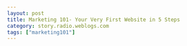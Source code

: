 ```yaml
---
layout: post
title: Marketing 101- Your Very First Website in 5 Steps
category: story.radio.weblogs.com
tags: ["marketing101"]
---
```

<head>
<meta http-equiv="Content-Type" content="text/html; charset=UTF-8">
    <meta http-equiv="Expires" content="Mon, 01 Jan 1990 01:00:00 GMT">
    <title>Marketing 101: Your Very First Website in 5 Steps</title>
    <style type="text/css">
      body {
        margin-top: 0px;
        margin-left: 0px;
        margin-right: 0px;
        margin-bottom: 0px;
        }

      body, td, p {
        font-family: verdana, sans-serif;
        font-size: 90%;
        }

      h2 { 
        font-family: Verdana, Arial, Helvetica, sans-serif; font-size: 24px; font-weight: bold
        }
      .header {
        font-family: Verdana, Arial, Helvetica, sans-serif; font-size: 40px; font-weight: bold
        }
      .realsmall {
        font-family: Verdana, Arial, Helvetica, sans-serif; font-size: 9px;
        }
      .small {
        font-family: Verdana, Arial, Helvetica, sans-serif; font-size: 10px;
        }
      </style>
    </head>

| 

 |

| ![](http://radio.weblogs.com/0103807/images/trans60x60.gif)  
 | Last updated: 6/16/2002; 10:22:17 AM  
 | ![](http://radio.weblogs.com/0103807/images/trans60x60.gif) |

| ![](http://radio.weblogs.com/0103807/images/trans60x1.gif)  
 | 

<font size="+3"><b><a href="http://radio.weblogs.com/0103807/" style="color:black; text-decoration:none">The FuzzyBlog!</a></b></font>  
_Marketing 101. Consulting 101. PHP Consulting. Random geeky stuff. I Blog Therefore I Am._

<font size="+1"><b>Marketing 101: Your Very First Website in 5 Steps</b></font>

This article will seem remedial to some of my readers.&nbsp; It's going to assume that you are a small business that is either new to the web or just plain new and walk you through the step by step process.

## 1.&nbsp; Get a Domain Name

Go to [www.000domains.com](http://www.000domains.com) and figure out a domain name for yourself.&nbsp; Let's say, for example, that you chose [www.bostonscenicarts.com](http://www.bostonscenicarts.com).&nbsp; When you are choosing a domain name you want to obviously avoid conflicts with other sites and / or trademarks.&nbsp; Here are three approaches to use:

1. Use [www.google.com](http://www.google.com) to search for your domain name as "bostonscenicarts.com" and as the phrase version "Boston Scenic Arts".   
  
2. Use [www.queryserver.com/web.htm](http://www.queryserver.com/web.htm) to search for your domain name as "bostonscenicarts.com" and as the phrase version "Boston Scenic Arts".   
  
3. Use the free search at the U.S. Patent & Trademark Office web site.&nbsp; Go here: [http://www.uspto.gov/](http://www.uspto.gov/)&nbsp;and then do this 
  - Change the "Select a Search Collection" drop down menu to "Trademarks" 
  - Click Go 
  - Click on "New User Form Search (Basic)" (or another option) 
  - Enter "Boston Scenic Arts" (no quotes) and make sure that the All Search Terms option is turned on.

Register your domain name using [www.000domains.com](http://www.000domains.com) and configure the name servers to point to your hosting company (you'll actually do this later when you complete step #3).

**IMPORTANT** : I very specifically DID NOT say to use a consultant or friend or anyone else to establish your domain name.&nbsp; This is something that you should do and you and only you should control the password for this.&nbsp; This means you have to learn some basic things like how to register a domain, set a name server and so on.&nbsp; This isn't all that hard and learning how to do these things means that someone else can't take control of your domain (like if you and your web consultant get into a squabble).

## 2.&nbsp; Get Instant Message Names Established

I&nbsp;am a huge believer in Instant Messaging.&nbsp; If I was a new business, I would immediately go to each of the major IM vendor sites and register my domain name as my Instant Message handle.&nbsp; So, go to:

- [www.aol.com](http://www.aol.com) and sign up for AOL Instant Messenger 
- [www.msn.com](http://www.msn.com) and sign up for MSN Messenger (even though it is Satan) 
- [http://messenger.yahoo.com/](http://messenger.yahoo.com/) and sign up for Yahoo Messenger

If you don't want to run all three Instant Messenging software programs together then go to [http://www.trillian.cx](http://www.trillian.cx) and download Trillian.&nbsp; I personally [don't like it](http://www.fuzzygroup.com/writing/marketing101_case_study_trillian.htm) but tons of people do.

## 3.&nbsp; Get Your Site Hosted and Email Established

There are so many materials written about hosting that I'm not going to cover it.&nbsp; Go to [www.google.com](http://www.google.com) and search for "Web Hosting".&nbsp; However, I do think that people set up email incorrectly all the time.&nbsp; This document has a good [set of tips](http://radio.weblogs.com/0103807/stories/2002/05/11/marketing101LeveragingYourEmailAndCommonEmailMistakes.html)&nbsp;on how to take best advantage of your email.

Especially important:

- Add your new web site url and tag line to every email you send out by adding them to your signature.&nbsp; Something like this:   
  
[www.BostonScenicArts.com](http://www.BostonScenicArts.com) -- Quality scenic design for your theatre  
  
- Follow the guidelines on how to NOT look tiny if that's what you want.

## 4.&nbsp; Get a Web Site Created

Here is my advice on creating a basic web site:

1. Get help from someone who knows what they are doing.   
  
2. Find 3 or 4 websites out on the net as models of "what you'd like this to look like if you had unlimited resources".&nbsp; Give these to the person who's helping you and ask them if they can create a set of templates from them -- without blatantly stealing the look, feel and imagery.&nbsp;   
  
3. Read this: [http://www.useit.com/alertbox/20020512.html](http://www.useit.com/alertbox/20020512.html).&nbsp; If you aren't on the web a lot then get this book too: [Don't Make Me Think](http://www.amazon.com/exec/obidos/ASIN/0789723107/qid=1023756072/sr=8-1/ref=sr_8_1/103-4368607-8482213).   
  
4. There are&nbsp;two types of content for your web site that you care about: 
  - Home Page.&nbsp; This is the single most important page on the site.&nbsp; At once glance, in about 5 to 10 seconds, a visitor needs to know who you are and what you do.&nbsp; That's hard and you're going to have to work at it.&nbsp; If you are selling to a market where a lot of people use dialup connections then DO NOT have a big, graphical slow to load page. 
  - Everything Else.&nbsp; Start writing things like an About page, a Services page, a Products page, a page of Quotes about you (looks good if you have them), perhaps some pictures.&nbsp; Write these using basic HTML tags like H1, H2,&nbsp;LI&nbsp;and so on.&nbsp; These pages will be called from the templates dhat someone else helps you create in #2.  
  
5. Whatever you do, make your contact info easy to find. This is the first major beginner's mistake everyone makes.&nbsp; If they can't contact you then they can't buy from you.&nbsp; Don't want to get spam?&nbsp; Email [scott@fuzzygroup.com](mailto:scott@fuzzygroup.com) and ask me about getting a BlogSig.   
  
6. Merge steps 2 and 4.&nbsp; Fix and change until it's right.   
  
7. Make sure that every single page has an HTML title that makes sense and is both unique and descriptive.&nbsp; These are what people see when they search for your site on Google or another search engine.&nbsp; It's also what someone sees when they bookmark your site.&nbsp; "Services" is a bad page title.&nbsp; "Boston Scenic Arts :: Services" is much better and "Boston Scenic Arts :: Services :: Set Design"&nbsp;is better yet.

## 5.&nbsp; Start Blogging Immediately. 

The big question that people always have is "How do I get listed in a search engine?"&nbsp;or "How do I get listed on Yahoo?"&nbsp; The answer to at least the 2nd of these is generally money.&nbsp; A much better way to accomplish this is to let your content speak for itself and start a weblog or blog.&nbsp; A blog is a topical web page, updated frequently if not daily, that illustrates your expertise in your field (they are actually much more diverse but that definition fits this type of website).&nbsp; Blogs, because Google frequently crawls the leading blog communities, are a sure fire way to make certain that your web site gets found (or at least your blog will be found and it will be linked to your site so that's good).&nbsp; Blogs are the single cheapest way to market yourself today -- if you a) have something to say and b) have the ability to communicate well in writing.&nbsp; See my essay "[Secrets of a High Volume Blogger](http://radio.weblogs.com/0103807/stories/2002/05/13/secretsOfAHighVolumeBlogger.html)" for more tips on blog success.&nbsp; Still not convinced?&nbsp; Then consider this:

My weblog, where you found this essay, has been viewed more than **27,000** times in it's first _ **70** _ days.

I didn't pay a dime to Yahoo or to Google.&nbsp; I just created good content and then the market found it and ran with it.&nbsp; Not bad for a piece of $39.95 software and a lot of blood, sweat and tears.

  
  

<script language="JavaScript" type="text/javascript"><!--
	var imageUrl = "http://subhonker6.userland.com/weblogStats/count.gif";
	var imageTag = "<img src=\"" + imageUrl + "?group=radio1&usernum=103807&referer=" + escape (document.referrer) + "\" height=\"1\" width=\"1\">";
	document.write (imageTag);
	//--></script>

 | ![](http://radio.weblogs.com/0103807/images/trans60x1.gif)  
 |
| ![](http://radio.weblogs.com/0103807/images/trans60x60.gif)  
 | Copyright 2002 © The FuzzyStuff  
 | ![](http://radio.weblogs.com/0103807/images/trans60x60.gif)  
 |


